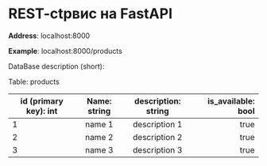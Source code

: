 # REST-ctрвис на FastAPI

__Address__: localhost:8000

__Example__: localhost:8000/products

DataBase description (short):

Table: products

| id (primary key): int   |      Name: string      |  description: string |  is_available: bool |
|----------|:-------------:|:-------------:|------:|
| 1 |  name 1 | description 1 | true |
| 2 |  name 2 | description 2 |  true |
| 3 |  name 3 | description 3 | true |

